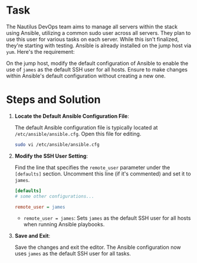 # Task

The Nautilus DevOps team aims to manage all servers within the stack using Ansible, utilizing a common sudo user across all servers. They plan to use this user for various tasks on each server. While this isn't finalized, they're starting with testing. Ansible is already installed on the jump host via `yum`. Here's the requirement:

On the jump host, modify the default configuration of Ansible to enable the use of `james` as the default SSH user for all hosts. Ensure to make changes within Ansible's default configuration without creating a new one.

# Steps and Solution

1. **Locate the Default Ansible Configuration File**:

    The default Ansible configuration file is typically located at `/etc/ansible/ansible.cfg`. Open this file for editing.

    ```bash
    sudo vi /etc/ansible/ansible.cfg
    ```

2. **Modify the SSH User Setting**:

    Find the line that specifies the `remote_user` parameter under the `[defaults]` section. Uncomment this line (if it's commented) and set it to `james`.

    ```ini
    [defaults]
    # some other configurations...

    remote_user = james
    ```

    - `remote_user = james`: Sets `james` as the default SSH user for all hosts when running Ansible playbooks.

3. **Save and Exit**:

    Save the changes and exit the editor. The Ansible configuration now uses `james` as the default SSH user for all tasks.

